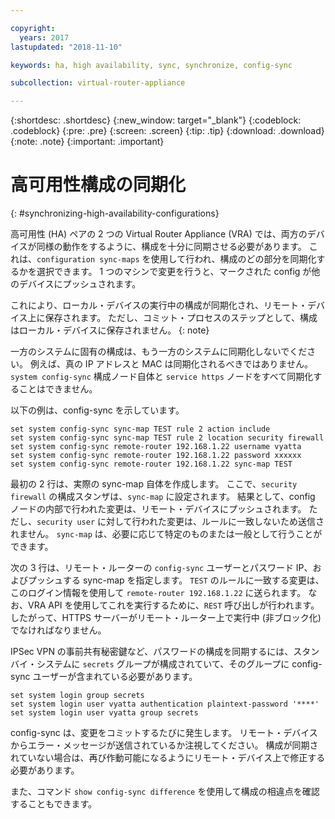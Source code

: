 ```yaml
---

copyright:
  years: 2017
lastupdated: "2018-11-10"

keywords: ha, high availability, sync, synchronize, config-sync

subcollection: virtual-router-appliance

---
```


{:shortdesc: .shortdesc}
{:new_window: target="_blank"}
{:codeblock: .codeblock}
{:pre: .pre}
{:screen: .screen}
{:tip: .tip}
{:download: .download}
{:note: .note}
{:important: .important}

# 高可用性構成の同期化
{: #synchronizing-high-availability-configurations}

高可用性 (HA) ペアの 2 つの Virtual Router Appliance (VRA) では、両方のデバイスが同様の動作をするように、構成を十分に同期させる必要があります。 これは、`configuration sync-maps` を使用して行われ、構成のどの部分を同期化するかを選択できます。 1 つのマシンで変更を行うと、マークされた config が他のデバイスにプッシュされます。

これにより、ローカル・デバイスの実行中の構成が同期化され、リモート・デバイス上に保存されます。 ただし、コミット・プロセスのステップとして、構成はローカル・デバイスに保存されません。
{: note}

一方のシステムに固有の構成は、もう一方のシステムに同期化しないでください。 例えば、真の IP アドレスと MAC は同期化されるべきではありません。 `system config-sync` 構成ノード自体と `service https` ノードをすべて同期化することはできません。

以下の例は、config-sync を示しています。

```
set system config-sync sync-map TEST rule 2 action include
set system config-sync sync-map TEST rule 2 location security firewall
set system config-sync remote-router 192.168.1.22 username vyatta
set system config-sync remote-router 192.168.1.22 password xxxxxx
set system config-sync remote-router 192.168.1.22 sync-map TEST
```

最初の 2 行は、実際の sync-map 自体を作成します。 ここで、`security firewall` の構成スタンザは、`sync-map` に設定されます。 結果として、config ノードの内部で行われた変更は、リモート・デバイスにプッシュされます。 ただし、`security user` に対して行われた変更は、ルールに一致しないため送信されません。 `sync-map` は、必要に応じて特定のものまたは一般として行うことができます。

次の 3 行は、リモート・ルーターの `config-sync` ユーザーとパスワード IP、およびプッシュする sync-map を指定します。 `TEST` のルールに一致する変更は、このログイン情報を使用して `remote-router 192.168.1.22` に送られます。 なお、VRA API を使用してこれを実行するために、`REST` 呼び出しが行われます。したがって、HTTPS サーバーがリモート・ルーター上で実行中 (非ブロック化) でなければなりません。

IPSec VPN の事前共有秘密鍵など、パスワードの構成を同期するには、スタンバイ・システムに `secrets` グループが構成されていて、そのグループに config-sync ユーザーが含まれている必要があります。

```
set system login group secrets
set system login user vyatta authentication plaintext-password '****'
set system login user vyatta group secrets
```

config-sync は、変更をコミットするたびに発生します。 リモート・デバイスからエラー・メッセージが送信されているか注視してください。 構成が同期されていない場合は、再び作動可能になるようにリモート・デバイス上で修正する必要があります。

また、コマンド `show config-sync difference` を使用して構成の相違点を確認することもできます。
